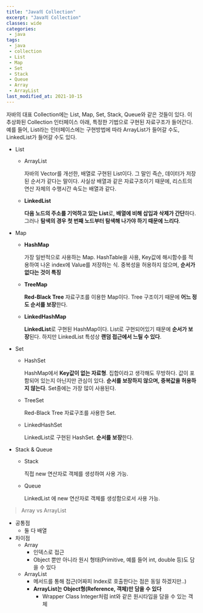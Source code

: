 ```yaml
---
title: "Java의 Collection"
excerpt: "Java의 Collection"
classes: wide
categories:
 - java
tags:
 - java
 - collection
 - List
 - Map
 - Set
 - Stack
 - Queue
 - Array
 - ArrayList
last_modified_at: 2021-10-15
---
```


자바의 대표 Collection에는 List, Map, Set, Stack, Queue와 같은 것들이 있다. 이 추상화된 Collection 인터페이스 아래, 특정한 기법으로 구현된 자료구조가 들어간다. 예를 들어, List라는 인터페이스에는 구현방법에 따라 ArrayList가 들어갈 수도, LinkedList가 들어갈 수도 있다.

- List
    - ArrayList
        
        자바의 Vector를 개선한, 배열로 구현된 List이다. 그 말인 즉슨, 데이터가 저장된 순서가 같다는 말이다. 사실상 배열과 같은 자료구조이기 때문에, 리스트의 연산 자체의 수행시간 속도는 배열과 같다.
        
    - **LinkedList**
        
        **다음 노드의 주소를 기억하고 있는 List**로, **배열에 비해 삽입과 삭제가 간단**하다. 그러나 **탐색의 경우 첫 번째 노드부터 탐색해 나가야 하기 때문에 느리다**.
        
- Map
    - **HashMap**
        
        가장 일반적으로 사용하는 Map. HashTable을 사용, Key값에 해시함수를 적용하여 나온 index에 Value를 저장하는 식. 중복성을 허용하지 않으며, **순서가 없다는 것이 특징**
        
    - **TreeMap**
        
        **Red-Black Tree** 자료구조를 이용한 Map이다. Tree 구조이기 때문에 **어느 정도 순서를 보장**한다.
        
    - **LinkedHashMap**
        
        **LinkedList**로 구현된 HashMap이다. List로 구현되어있기 때문에 **순서가 보장**된다. 하지만 LinkedList 특성상 **랜덤 접근에서 느릴 수 있다**.
        
- Set
    - HashSet
        
        HashMap에서 **Key값이 없는 자료형**. 집합이라고 생각해도 무방하다. 값이 포함되어 있는지 아닌지만 관심이 있다. **순서를 보장하지 않으며, 중복값을 허용하지 않는다**. Set중에는 가장 많이 사용된다.
        
    - TreeSet
        
        Red-Black Tree 자료구조를 사용한 Set.
        
    - LinkedHashSet
        
        LinkedList로 구현된 HashSet. **순서를 보장**한다.
        
- Stack & Queue
    - Stack
        
        직접 new 연산자로 객체를 생성하여 사용 가능.
        
    - Queue
        
        LinkedList 에 new 연산자로 객체를 생성함으로서 사용 가능.
        

> Array vs ArrayList

- 공통점
    - 둘 다 배열
- 차이점
    - Array
        - 인덱스로 접근
        - Object 뿐만 아니라 원시 형태(Primitive, 예를 들어 int, double 등)도 담을 수 있다
    - ArrayList
        - 메서드를 통해 접근(어짜피 Index로 호출한다는 점은 동일 하겠지만..)
        - **ArrayList는 Object형(Reference, 객체)만 담을 수 있다**
            - Wrapper Class
                Integer처럼 int와 같은 원시타입을 담을 수 있는 객체
                

